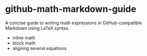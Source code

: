 # github-math-markdown-guide
A concise guide to writing math expressions in GitHub-compatible Markdown using LaTeX syntax.
- inline math
- block math
- aligning several equations
